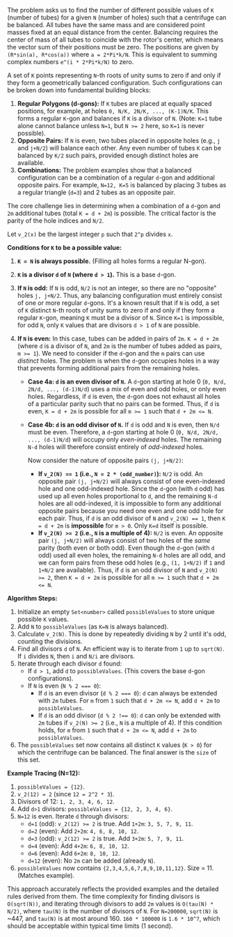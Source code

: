 The problem asks us to find the number of different possible values of `K` (number of tubes) for a given `N` (number of holes) such that a centrifuge can be balanced. All tubes have the same mass and are considered point masses fixed at an equal distance from the center. Balancing requires the center of mass of all tubes to coincide with the rotor's center, which means the vector sum of their positions must be zero. The positions are given by `(R*sin(a), R*cos(a))` where `a = 2*Pi*k/N`. This is equivalent to summing complex numbers `e^(i * 2*Pi*k/N)` to zero.

A set of `K` points representing `N`-th roots of unity sums to zero if and only if they form a geometrically balanced configuration. Such configurations can be broken down into fundamental building blocks:
1.  **Regular Polygons (d-gons):** If `K` tubes are placed at equally spaced positions, for example, at holes `0, N/K, 2N/K, ..., (K-1)N/K`. This forms a regular `K`-gon and balances if `K` is a divisor of `N`. (Note: `K=1` tube alone cannot balance unless `N=1`, but `N >= 2` here, so `K=1` is never possible).
2.  **Opposite Pairs:** If `N` is even, two tubes placed in opposite holes (e.g., `j` and `j+N/2`) will balance each other. Any even number of tubes `K` can be balanced by `K/2` such pairs, provided enough distinct holes are available.
3.  **Combinations:** The problem examples show that a balanced configuration can be a combination of a regular `d`-gon and additional opposite pairs. For example, `N=12, K=5` is balanced by placing 3 tubes as a regular triangle (`d=3`) and 2 tubes as an opposite pair.

The core challenge lies in determining when a combination of a `d`-gon and `2m` additional tubes (total `K = d + 2m`) is possible. The critical factor is the parity of the hole indices and `N/2`.

Let `v_2(x)` be the largest integer `p` such that `2^p` divides `x`.

**Conditions for `K` to be a possible value:**

1.  **`K = N` is always possible.** (Filling all holes forms a regular N-gon).

2.  **`K` is a divisor `d` of `N` (where `d > 1`).** This is a base `d`-gon.

3.  **If `N` is odd:**
    If `N` is odd, `N/2` is not an integer, so there are no "opposite" holes `j, j+N/2`. Thus, any balancing configuration must entirely consist of one or more regular `d`-gons. It's a known result that if `N` is odd, a set of `K` distinct `N`-th roots of unity sums to zero if and only if they form a regular `K`-gon, meaning `K` must be a divisor of `N`. Since `K=1` is impossible, for odd `N`, only `K` values that are divisors `d > 1` of `N` are possible.

4.  **If `N` is even:**
    In this case, tubes can be added in pairs of `2m`. `K = d + 2m` (where `d` is a divisor of `N`, and `2m` is the number of tubes added as pairs, `m >= 1`).
    We need to consider if the `d`-gon and the `m` pairs can use *distinct* holes. The problem is when the `d`-gon occupies holes in a way that prevents forming additional pairs from the remaining holes.

    *   **Case 4a: `d` is an even divisor of `N`.**
        A `d`-gon starting at hole 0 (`0, N/d, 2N/d, ..., (d-1)N/d`) uses a mix of even and odd holes, or only even holes. Regardless, if `d` is even, the `d`-gon does not exhaust all holes of a particular parity such that no pairs can be formed. Thus, if `d` is even, `K = d + 2m` is possible for all `m >= 1` such that `d + 2m <= N`.

    *   **Case 4b: `d` is an odd divisor of `N`.**
        If `d` is odd and `N` is even, then `N/d` must be even.
        Therefore, a `d`-gon starting at hole 0 (`0, N/d, 2N/d, ..., (d-1)N/d`) will occupy only *even-indexed* holes.
        The remaining `N-d` holes will therefore consist entirely of *odd-indexed* holes.

        Now consider the nature of opposite pairs `(j, j+N/2)`:
        *   **If `v_2(N) == 1` (i.e., `N = 2 * (odd_number)`):**
            `N/2` is odd. An opposite pair `(j, j+N/2)` will always consist of one even-indexed hole and one odd-indexed hole.
            Since the `d`-gon (with `d` odd) has used up all even holes proportional to `d`, and the remaining `N-d` holes are all odd-indexed, it is impossible to form any additional opposite pairs because you need one even and one odd hole for each pair.
            Thus, if `d` is an odd divisor of `N` and `v_2(N) == 1`, then `K = d + 2m` is **impossible** for `m > 0`. Only `K=d` itself is possible.
        *   **If `v_2(N) >= 2` (i.e., `N` is a multiple of 4):**
            `N/2` is even. An opposite pair `(j, j+N/2)` will always consist of two holes of the *same* parity (both even or both odd).
            Even though the `d`-gon (with `d` odd) used all even holes, the remaining `N-d` holes are all odd, and we can form pairs from these odd holes (e.g., `(1, 1+N/2)` if `1` and `1+N/2` are available).
            Thus, if `d` is an odd divisor of `N` and `v_2(N) >= 2`, then `K = d + 2m` is possible for all `m >= 1` such that `d + 2m <= N`.

**Algorithm Steps:**

1.  Initialize an empty `Set<number>` called `possibleValues` to store unique possible `K` values.
2.  Add `N` to `possibleValues` (as `K=N` is always balanced).
3.  Calculate `v_2(N)`. This is done by repeatedly dividing `N` by 2 until it's odd, counting the divisions.
4.  Find all divisors `d` of `N`. An efficient way is to iterate from `1` up to `sqrt(N)`. If `i` divides `N`, then `i` and `N/i` are divisors.
5.  Iterate through each divisor `d` found:
    *   If `d > 1`, add `d` to `possibleValues`. (This covers the base `d`-gon configurations).
    *   If `N` is even (`N % 2 === 0`):
        *   If `d` is an even divisor (`d % 2 === 0`):
            `d` can always be extended with `2m` tubes. For `m` from `1` such that `d + 2m <= N`, add `d + 2m` to `possibleValues`.
        *   If `d` is an odd divisor (`d % 2 !== 0`):
            `d` can only be extended with `2m` tubes if `v_2(N) >= 2` (i.e., `N` is a multiple of 4). If this condition holds, for `m` from `1` such that `d + 2m <= N`, add `d + 2m` to `possibleValues`.
6.  The `possibleValues` set now contains all distinct `K` values (`K > 0`) for which the centrifuge can be balanced. The final answer is the `size` of this set.

**Example Tracing (N=12):**
1.  `possibleValues = {12}`.
2.  `v_2(12) = 2` (since `12 = 2^2 * 3`).
3.  Divisors of 12: `1, 2, 3, 4, 6, 12`.
4.  Add `d>1` divisors: `possibleValues = {12, 2, 3, 4, 6}`.
5.  `N=12` is even. Iterate `d` through divisors:
    *   `d=1` (odd): `v_2(12) >= 2` is true. Add `1+2m`: `3, 5, 7, 9, 11`.
    *   `d=2` (even): Add `2+2m`: `4, 6, 8, 10, 12`.
    *   `d=3` (odd): `v_2(12) >= 2` is true. Add `3+2m`: `5, 7, 9, 11`.
    *   `d=4` (even): Add `4+2m`: `6, 8, 10, 12`.
    *   `d=6` (even): Add `6+2m`: `8, 10, 12`.
    *   `d=12` (even): No `2m` can be added (already `N`).
6.  `possibleValues` now contains `{2,3,4,5,6,7,8,9,10,11,12}`. Size = 11. (Matches example).

This approach accurately reflects the provided examples and the detailed rules derived from them. The time complexity for finding divisors is `O(sqrt(N))`, and iterating through divisors to add `2m` values is `O(tau(N) * N/2)`, where `tau(N)` is the number of divisors of `N`. For `N=200000`, `sqrt(N)` is ~447, and `tau(N)` is at most around 160. `160 * 100000` is `1.6 * 10^7`, which should be acceptable within typical time limits (1 second).